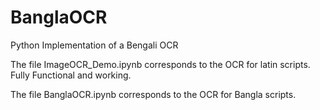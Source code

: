 # BanglaOCR
Python Implementation of a Bengali OCR

The file ImageOCR_Demo.ipynb corresponds to the OCR for latin scripts. Fully Functional and working.

The file BanglaOCR.ipynb corresponds to the OCR for Bangla scripts. 
